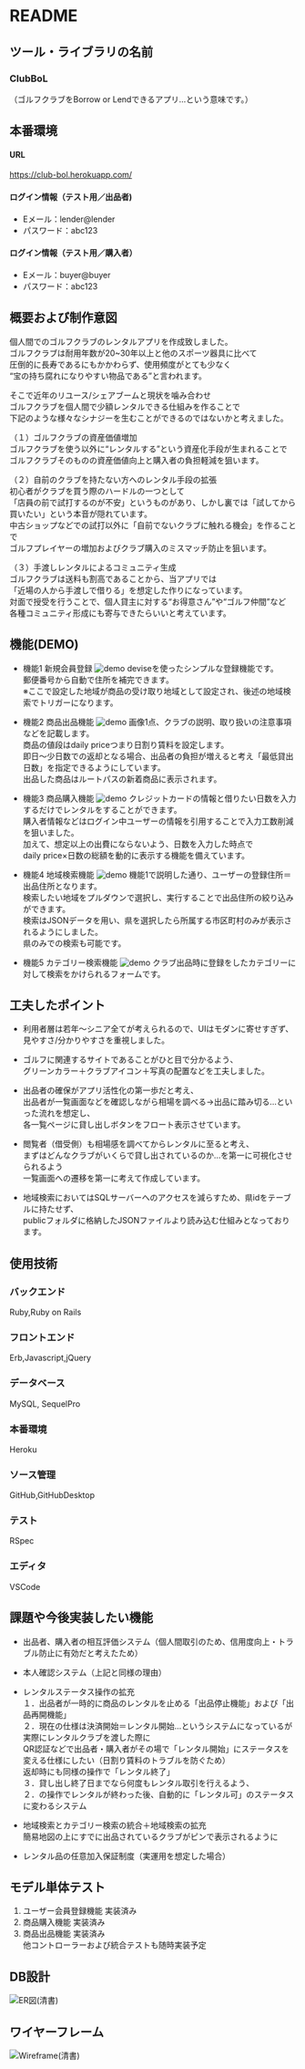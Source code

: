 # README

## ツール・ライブラリの名前
 
### ClubBoL
（ゴルフクラブをBorrow or Lendできるアプリ…という意味です。）

## 本番環境

#### URL
https://club-bol.herokuapp.com/

#### ログイン情報（テスト用／出品者)  
- Eメール：lender@lender
- パスワード：abc123

#### ログイン情報（テスト用／購入者）  
- Eメール：buyer@buyer
- パスワード：abc123
 
## 概要および制作意図
 
個人間でのゴルフクラブのレンタルアプリを作成致しました。  
ゴルフクラブは耐用年数が20~30年以上と他のスポーツ器具に比べて  
圧倒的に長寿であるにもかかわらず、使用頻度がとても少なく  
“宝の持ち腐れになりやすい物品である”と言われます。  

そこで近年のリユース/シェアブームと現状を噛み合わせ  
ゴルフクラブを個人間で少額レンタルできる仕組みを作ることで  
下記のような様々なシナジーを生むことができるのではないかと考えました。  

（１）ゴルフクラブの資産価値増加  
ゴルフクラブを使う以外に“レンタルする”という資産化手段が生まれることで  
ゴルフクラブそのものの資産価値向上と購入者の負担軽減を狙います。  

（２）自前のクラブを持たない方へのレンタル手段の拡張  
初心者がクラブを買う際のハードルの一つとして  
「店員の前で試打するのが不安」というものがあり、しかし裏では「試してから買いたい」という本音が隠れています。  
中古ショップなどでの試打以外に「自前でないクラブに触れる機会」を作ることで  
ゴルフプレイヤーの増加およびクラブ購入のミスマッチ防止を狙います。  

（３）手渡しレンタルによるコミュニティ生成  
ゴルフクラブは送料も割高であることから、当アプリでは  
「近場の人から手渡しで借りる」を想定した作りになっています。  
対面で授受を行うことで、個人貸主に対する“お得意さん”や“ゴルフ仲間”など  
各種コミュニティ形成にも寄与できたらいいと考えています。  
 
## 機能(DEMO)
 
- 機能1 新規会員登録
![demo](https://i.gyazo.com/a3c6abaa50f4cf5be55901ab970a5d4d.gif)
deviseを使ったシンプルな登録機能です。  
郵便番号から自動で住所を補完できます。  
※ここで設定した地域が商品の受け取り地域として設定され、後述の地域検索でトリガーになります。

- 機能2 商品出品機能
![demo](https://i.gyazo.com/8e0a7dc8c29de58aaf0572991c113e3d.gif)
画像1点、クラブの説明、取り扱いの注意事項などを記載します。  
商品の値段はdaily priceつまり日割り賃料を設定します。  
即日〜少日数での返却となる場合、出品者の負担が増えると考え「最低貸出日数」を指定できるようにしています。  
出品した商品はルートパスの新着商品に表示されます。

- 機能3 商品購入機能
![demo](https://i.gyazo.com/4b49ab5fdfd4e6373ca1cb3ef061f821.gif)
クレジットカードの情報と借りたい日数を入力するだけでレンタルをすることができます。  
購入者情報などはログイン中ユーザーの情報を引用することで入力工数削減を狙いました。  
加えて、想定以上の出費にならないよう、日数を入力した時点で  
daily price×日数の総額を動的に表示する機能を備えています。

- 機能4 地域検索機能
![demo](https://i.gyazo.com/2d6fb108e2772fa3a130ac797296652d.gif)
機能1で説明した通り、ユーザーの登録住所＝出品住所となります。  
検索したい地域をプルダウンで選択し、実行することで出品住所の絞り込みができます。  
検索はJSONデータを用い、県を選択したら所属する市区町村のみが表示されるようにしました。  
県のみでの検索も可能です。

- 機能5 カテゴリー検索機能
![demo](https://i.gyazo.com/da3f61a167fd9b85e9d0f7e3c0b975ec.gif)
クラブ出品時に登録をしたカテゴリーに対して検索をかけられるフォームです。

 
## 工夫したポイント
 
- 利用者層は若年〜シニア全てが考えられるので、UIはモダンに寄せすぎず、  
  見やすさ/分かりやすさを重視しました。

- ゴルフに関連するサイトであることがひと目で分かるよう、  
  グリーンカラー＋クラブアイコン＋写真の配置などを工夫しました。

- 出品者の確保がアプリ活性化の第一歩だと考え、  
  出品者が一覧画面などを確認しながら相場を調べる→出品に踏み切る…といった流れを想定し、  
  各一覧ページに貸し出しボタンをフロート表示させています。

- 閲覧者（借受側）も相場感を調べてからレンタルに至ると考え、  
  まずはどんなクラブがいくらで貸し出されているのか…を第一に可視化させられるよう  
  一覧画面への遷移を第一に考えて作成しています。

- 地域検索においてはSQLサーバーへのアクセスを減らすため、県idをテーブルに持たせず、  
  publicフォルダに格納したJSONファイルより読み込む仕組みとなっております。
 
## 使用技術
 
### バックエンド
Ruby,Ruby on Rails

### フロントエンド
Erb,Javascript,jQuery

### データベース
MySQL, SequelPro

### 本番環境
Heroku

### ソース管理
GitHub,GitHubDesktop

### テスト
RSpec

### エディタ
VSCode
 
## 課題や今後実装したい機能
 
- 出品者、購入者の相互評価システム（個人間取引のため、信用度向上・トラブル防止に有効だと考えたため）

- 本人確認システム（上記と同様の理由）

- レンタルステータス操作の拡充  
  １．出品者が一時的に商品のレンタルを止める「出品停止機能」および「出品再開機能」  
  ２．現在の仕様は決済開始＝レンタル開始…というシステムになっているが実際にレンタルクラブを渡した際に  
     QR認証などで出品者・購入者がその場で「レンタル開始」にステータスを変える仕様にしたい（日割り賃料のトラブルを防ぐため）  
     返却時にも同様の操作で「レンタル終了」  
  ３．貸し出し終了日までなら何度もレンタル取引を行えるよう、  
     ２．の操作でレンタルが終わった後、自動的に「レンタル可」のステータスに変わるシステム

- 地域検索とカテゴリー検索の統合＋地域検索の拡充  
  簡易地図の上にすでに出品されているクラブがピンで表示されるように

- レンタル品の任意加入保証制度（実運用を想定した場合）

 
## モデル単体テスト
1. ユーザー会員登録機能 実装済み
2. 商品購入機能 実装済み 
3. 商品出品機能 実装済み  
他コントローラーおよび統合テストも随時実装予定
 
## DB設計
 
![ER図(清書)](https://user-images.githubusercontent.com/79251508/114804583-7ec2e580-9ddc-11eb-8f87-c427835fe61e.png)

 
## ワイヤーフレーム

 ![Wireframe(清書)](https://user-images.githubusercontent.com/79251508/114804708-b29e0b00-9ddc-11eb-901c-411adca43eeb.png)
